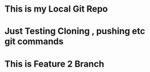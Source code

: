 # This is my Local Git Repo
# Just Testing Cloning , pushing etc git commands
# This is Feature 2 Branch